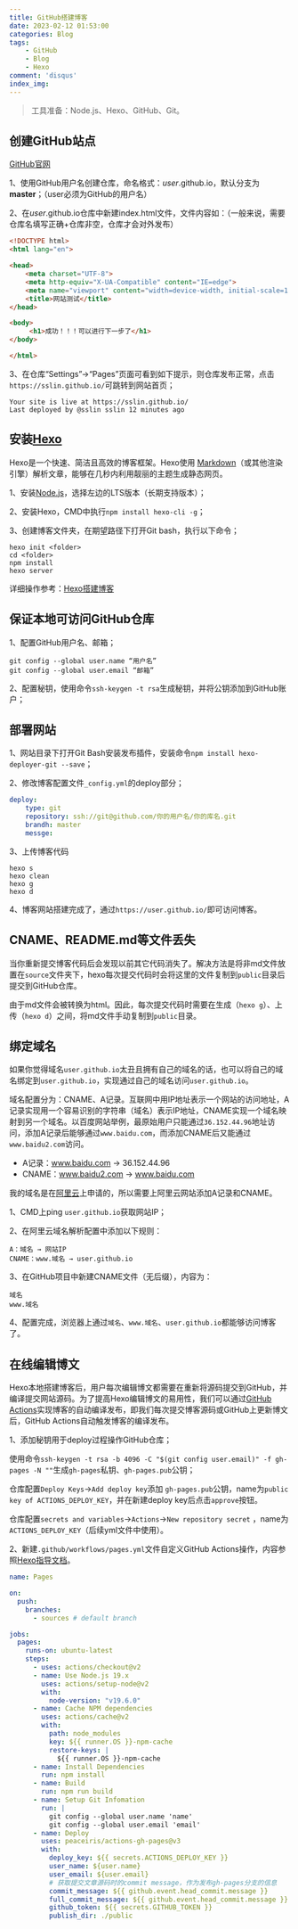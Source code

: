 ```yaml
---
title: GitHub搭建博客
date: 2023-02-12 01:53:00
categories: Blog
tags:
    - GitHub
    - Blog
    - Hexo
comment: 'disqus'
index_img:
---
```


<blockquote alt="success"><p>
    工具准备：Node.js、Hexo、GitHub、Git。
    </p></blockquote>

## 创建GitHub站点

[GitHub官网](https://github.com/)

1、使用GitHub用户名创建仓库，命名格式：*user*.github.io，默认分支为**master**；（user必须为GitHub的用户名）

2、在*user*.github.io仓库中新建index.html文件，文件内容如：（一般来说，需要仓库名填写正确+仓库非空，仓库才会对外发布）

```html
<!DOCTYPE html>
<html lang="en">

<head>
    <meta charset="UTF-8">
    <meta http-equiv="X-UA-Compatible" content="IE=edge">
    <meta name="viewport" content="width=device-width, initial-scale=1.0">
    <title>网站测试</title>
</head>

<body>
     <h1>成功！！！可以进行下一步了</h1>
</body>

</html>
```

3、在仓库“Settings”→“Pages”页面可看到如下提示，则仓库发布正常，点击`https://sslin.github.io/`可跳转到网站首页；

```shell
Your site is live at https://sslin.github.io/
Last deployed by @sslin sslin 12 minutes ago
```

## 安装[Hexo](https://hexo.io/zh-cn/)

Hexo是一个快速、简洁且高效的博客框架。Hexo使用 [Markdown](http://daringfireball.net/projects/markdown/)（或其他渲染引擎）解析文章，能够在几秒内利用靓丽的主题生成静态网页。

1、安装[Node.js](https://nodejs.org/en/)，选择左边的LTS版本（长期支持版本）；

2、安装Hexo，CMD中执行`npm install hexo-cli -g`；

3、创建博客文件夹，在期望路径下打开Git bash，执行以下命令；

```shell
hexo init <folder>
cd <folder>
npm install
hexo server
```
详细操作参考：[Hexo搭建博客](https://sslin.online/2023/02/11/Hexo%E6%90%AD%E5%BB%BA%E5%8D%9A%E5%AE%A2/)

## 保证本地可访问GitHub仓库

1、配置GitHub用户名、邮箱；

```shell
git config --global user.name “用户名”
git config --global user.email “邮箱”
```

2、配置秘钥，使用命令`ssh-keygen -t rsa`生成秘钥，并将公钥添加到GitHub账户；

## 部署网站

1、网站目录下打开Git Bash安装发布插件，安装命令`npm install hexo-deployer-git --save`；

2、修改博客配置文件`_config.yml`的deploy部分；

```yaml
deploy:
    type: git
    repository: ssh://git@github.com/你的用户名/你的库名.git
    brandh: master
    messge:
```

3、上传博客代码

```shell
hexo s
hexo clean
hexo g
hexo d
```

4、博客网站搭建完成了，通过`https://user.github.io/`即可访问博客。

## CNAME、README.md等文件丢失

当你重新提交博客代码后会发现以前其它代码消失了。解决方法是将非md文件放置在`source`文件夹下，hexo每次提交代码时会将这里的文件复制到`public`目录后提交到GitHub仓库。

由于md文件会被转换为html。因此，每次提交代码时需要在生成（`hexo g`）、上传（`hexo d`）之间，将md文件手动复制到`public`目录。

## 绑定域名

如果你觉得域名`user.github.io`太丑且拥有自己的域名的话，也可以将自己的域名绑定到`user.github.io`，实现通过自己的域名访问`user.github.io`。

域名配置分为：CNAME、A记录。互联网中用IP地址表示一个网站的访问地址，A记录实现用一个容易识别的字符串（域名）表示IP地址，CNAME实现一个域名映射到另一个域名。以百度网站举例，最原始用户只能通过`36.152.44.96`地址访问，添加A记录后能够通过`www.baidu.com`，而添加CNAME后又能通过`www.baidu2.com`访问。

- A记录：www.baidu.com → 36.152.44.96
- CNAME：www.baidu2.com → www.baidu.com

我的域名是在[阿里云](https://www.aliyun.com/)上申请的，所以需要上阿里云网站添加A记录和CNAME。

1、CMD上ping `user.github.io`获取网站IP；

2、在阿里云域名解析配置中添加以下规则：

```
A：域名 → 网站IP
CNAME：www.域名 → user.github.io
```

3、在GitHub项目中新建CNAME文件（无后缀），内容为：

```
域名
www.域名
```

4、配置完成，浏览器上通过`域名`、`www.域名`、`user.github.io`都能够访问博客了。

## 在线编辑博文

Hexo本地搭建博客后，用户每次编辑博文都需要在重新将源码提交到GitHub，并编译提交网站源码。为了提高Hexo编辑博文的易用性，我们可以通过[GitHub Actions](https://docs.github.com/zh/actions/learn-github-actions)实现博客的自动编译发布，即我们每次提交博客源码或GitHub上更新博文后，GitHub Actions自动触发博客的编译发布。

1、添加秘钥用于deploy过程操作GitHub仓库；

使用命令`ssh-keygen -t rsa -b 4096 -C "$(git config user.email)" -f gh-pages -N ""`生成`gh-pages`私钥、`gh-pages.pub`公钥；

仓库配置`Deploy Keys`→`Add deploy key`添加 `gh-pages.pub`公钥，name为`public key of ACTIONS_DEPLOY_KEY`，并在新建deploy key后点击`approve`按钮。

仓库配置`secrets and variables`→`Actions`→`New repository secret` ，name为`ACTIONS_DEPLOY_KEY`（后续yml文件中使用）。

2、新建`.github/workflows/pages.yml`文件自定义GitHub Actions操作，内容参照[Hexo指导文档](https://hexo.io/zh-cn/docs/github-pages)。

```yaml
name: Pages

on:
  push:
    branches:
      - sources # default branch

jobs:
  pages:
    runs-on: ubuntu-latest
    steps:
      - uses: actions/checkout@v2
      - name: Use Node.js 19.x
        uses: actions/setup-node@v2
        with:
          node-version: "v19.6.0"
      - name: Cache NPM dependencies
        uses: actions/cache@v2
        with:
          path: node_modules
          key: ${{ runner.OS }}-npm-cache
          restore-keys: |
            ${{ runner.OS }}-npm-cache
      - name: Install Dependencies
        run: npm install
      - name: Build
        run: npm run build
      - name: Setup Git Infomation
        run: |
          git config --global user.name 'name'
          git config --global user.email 'email'
      - name: Deploy
        uses: peaceiris/actions-gh-pages@v3
        with:
          deploy_key: ${{ secrets.ACTIONS_DEPLOY_KEY }}
          user_name: ${user.name}
          user_email: ${user.email}
          # 获取提交文章源码时的commit message，作为发布gh-pages分支的信息
          commit_message: ${{ github.event.head_commit.message }}
          full_commit_message: ${{ github.event.head_commit.message }}
          github_token: ${{ secrets.GITHUB_TOKEN }}
          publish_dir: ./public

```
